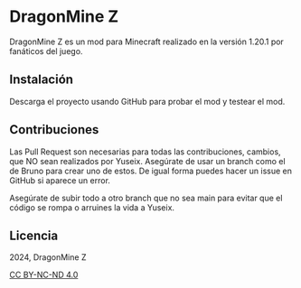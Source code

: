 # DragonMine Z

DragonMine Z es un mod para Minecraft realizado en la versión 1.20.1 por fanáticos del juego.

## Instalación

Descarga el proyecto usando GitHub para probar el mod y testear el mod.

## Contribuciones

Las Pull Request son necesarias para todas las contribuciones, cambios, que NO sean realizados por Yuseix. Asegúrate de usar un branch como el de Bruno para crear uno de estos. De igual forma puedes hacer un issue en GitHub si aparece un error.

Asegúrate de subir todo a otro branch que no sea main para evitar que el código se rompa o arruines la vida a Yuseix.

## Licencia

2024, DragonMine Z

[CC BY-NC-ND 4.0](https://creativecommons.org/licenses/by-nc-nd/4.0/deed.en)
